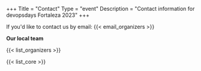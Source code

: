 +++
Title = "Contact"
Type = "event"
Description = "Contact information for devopsdays Fortaleza 2023"
+++

If you'd like to contact us by email: {{< email_organizers >}}

**Our local team**

{{< list_organizers >}}


{{< list_core >}}
